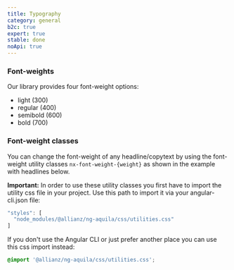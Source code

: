 ```yaml
---
title: Typography
category: general
b2c: true
expert: true
stable: done
noApi: true
---
```


### Font-weights

Our library provides four font-weight options:

-   light (300)
-   regular (400)
-   semibold (600)
-   bold (700)

### Font-weight classes

You can change the font-weight of any headline/copytext by using the font-weight utility classes `nx-font-weight-{weight}` as shown in the example with headlines below.

**Important:** In order to use these utility classes you first have to import the utility css file in your project. Use this path to import it via your angular-cli.json file:

```ts
"styles": [
  "node_modules/@allianz/ng-aquila/css/utilities.css"
]
```

If you don't use the Angular CLI or just prefer another place you can use this css import instead:

```css
@import '@allianz/ng-aquila/css/utilities.css';
```

<!-- example(headline-font-weights) -->
